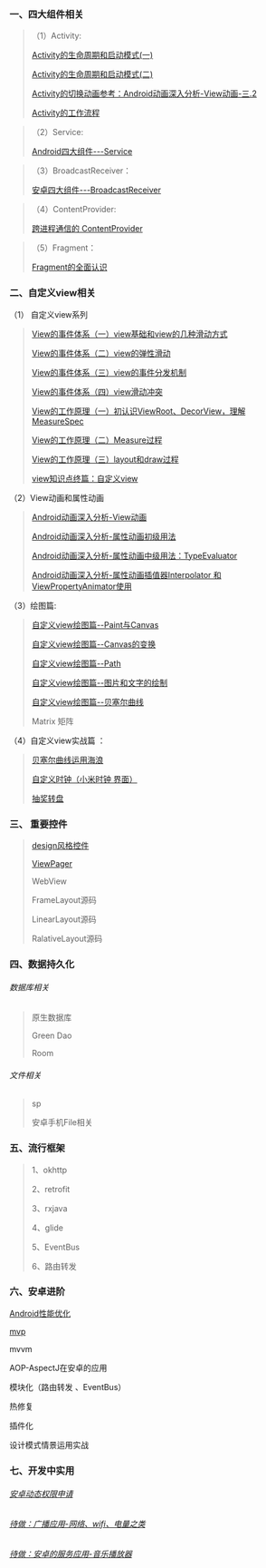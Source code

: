 ### 一、四大组件相关

>（1）Activity:
>
>[Activity的生命周期和启动模式(一)](https://blog.csdn.net/qq_38350635/article/details/88855761)
>
>[Activity的生命周期和启动模式(二)](https://blog.csdn.net/qq_38350635/article/details/88878310)
>
>[Activity的切换动画参考：Android动画深入分析-View动画-三.2](https://blog.csdn.net/qq_38350635/article/details/91355551)
>
>[Activity的工作流程](https://blog.csdn.net/qq_38350635/article/details/95048880)
>

>（2）Service:
>
>[Android四大组件---Service](https://blog.csdn.net/qq_38350635/article/details/99292611)

>（3）BroadcastReceiver：
>
>[安卓四大组件---BroadcastReceiver](https://blog.csdn.net/qq_38350635/article/details/99445872)

>（4）ContentProvider:
>
>[跨进程通信的 ContentProvider](https://blog.csdn.net/qq_38350635/article/details/93721409)
>
>

>（5）Fragment：
>
>[Fragment的全面认识](https://blog.csdn.net/qq_38350635/article/details/99855068)


### 二、自定义view相关

（1） 自定义view系列
>[View的事件体系（一）view基础和view的几种滑动方式](https://blog.csdn.net/qq_38350635/article/details/89067408)
>
>[View的事件体系（二）view的弹性滑动](https://blog.csdn.net/qq_38350635/article/details/89141033)
>
>[View的事件体系（三）view的事件分发机制](https://blog.csdn.net/qq_38350635/article/details/89158550)
>
>[View的事件体系（四）view滑动冲突](https://blog.csdn.net/qq_38350635/article/details/89205995)
>
>[View的工作原理（一）初认识ViewRoot、DecorView，理解MeasureSpec](https://blog.csdn.net/qq_38350635/article/details/89230661)
>
>[View的工作原理（二）Measure过程](https://blog.csdn.net/qq_38350635/article/details/89279993)
>
>[View的工作原理（三）layout和draw过程](https://blog.csdn.net/qq_38350635/article/details/89290121)
>
>[view知识点终篇：自定义view](https://blog.csdn.net/qq_38350635/article/details/89294115)

（2）View动画和属性动画

>[Android动画深入分析-View动画](https://blog.csdn.net/qq_38350635/article/details/91355551)
>
>[Android动画深入分析-属性动画初级用法](https://blog.csdn.net/qq_38350635/article/details/91407754)
>
>[Android动画深入分析-属性动画中级用法：TypeEvaluator](https://blog.csdn.net/qq_38350635/article/details/91447936)
>
>[Android动画深入分析-属性动画插值器Interpolator 和ViewPropertyAnimator使用](https://blog.csdn.net/qq_38350635/article/details/91462859)
>
>

（3）绘图篇:

>
>[自定义view绘图篇--Paint与Canvas](https://blog.csdn.net/qq_38350635/article/details/97245106)
>
>[自定义view绘图篇--Canvas的变换](https://blog.csdn.net/qq_38350635/article/details/97393484)
>
>[自定义view绘图篇--Path](https://blog.csdn.net/qq_38350635/article/details/97499253)
>
>[自定义view绘图篇--图片和文字的绘制](https://blog.csdn.net/qq_38350635/article/details/97960329)
>
>[自定义view绘图篇--贝塞尔曲线](https://blog.csdn.net/qq_38350635/article/details/98100117)
>
>Matrix 矩阵

（4）自定义view实战篇 ： 

   >[贝塞尔曲线运用海浪](https://github.com/sunnnydaydev/CustmoViewPractise) 
   >
   >[自定义时钟（小米时钟 界面）](https://github.com/sunnnydaydev/CustmoViewPractise)
   >
   >[抽奖转盘](https://github.com/sunnnydaydev/Plate/tree/master)
   >

### 三、  重要控件

> [design风格控件](https://github.com/sunnnydaydev/MaterialDesign)
>
> [ViewPager](https://blog.csdn.net/qq_38350635/article/details/103532857)
>
> WebView
>
> FrameLayout源码 
>
> LinearLayout源码 
>
> RalativeLayout源码


### 四、数据持久化

###### 数据库相关

> 原生数据库
>
> Green Dao
>
> Room
>

###### 文件相关

> sp
>
> 安卓手机File相关

### 五、流行框架
>1、okhttp 
>
>2、retrofit
>
>3、rxjava
>
>4、glide
>
>5、EventBus
>
>6、路由转发


### 六、安卓进阶

  [Android性能优化](https://blog.csdn.net/qq_38350635/article/details/89430523)

  [mvp](https://blog.csdn.net/qq_38350635/article/details/89488965)

   mvvm
 
  AOP-AspectJ在安卓的应用
 
  模块化（路由转发 、EventBus）

  热修复
  
  插件化 

  设计模式情景运用实战
  
  ### 七、开发中实用
  
  ###### [安卓动态权限申请](https://blog.csdn.net/qq_38350635/article/details/103863992)
  
  ###### [待做：广播应用-网络、wifi、电量之类]()
  
  ###### [待做：安卓的服务应用-音乐播放器]()
